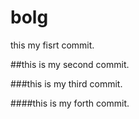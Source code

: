 # bolg

this my fisrt commit.

##this is my second commit.


###this is my third commit.

####this is my forth commit.